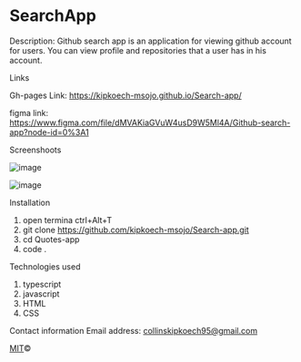 # SearchApp

Description:
Github search app is an application for viewing github account for users. You can view profile and repositories that a user has in his account.

Links

Gh-pages Link: https://kipkoech-msojo.github.io/Search-app/

figma link: https://www.figma.com/file/dMVAKiaGVuW4usD9W5Ml4A/Github-search-app?node-id=0%3A1

Screenshoots

![image](https://user-images.githubusercontent.com/68596898/95019538-a50a0a80-066e-11eb-9ee5-fc501e4ee2e7.png)

![image](https://user-images.githubusercontent.com/68596898/95019557-bb17cb00-066e-11eb-84a0-3686e0694190.png)


Installation

1. open termina ctrl+Alt+T
2. git clone https://github.com/kipkoech-msojo/Search-app.git
3. cd Quotes-app
4. code .

Technologies used

1. typescript
2. javascript
3. HTML
4. CSS

Contact information Email address: collinskipkoech95@gmail.com


[MIT](LICENSE.md)©
